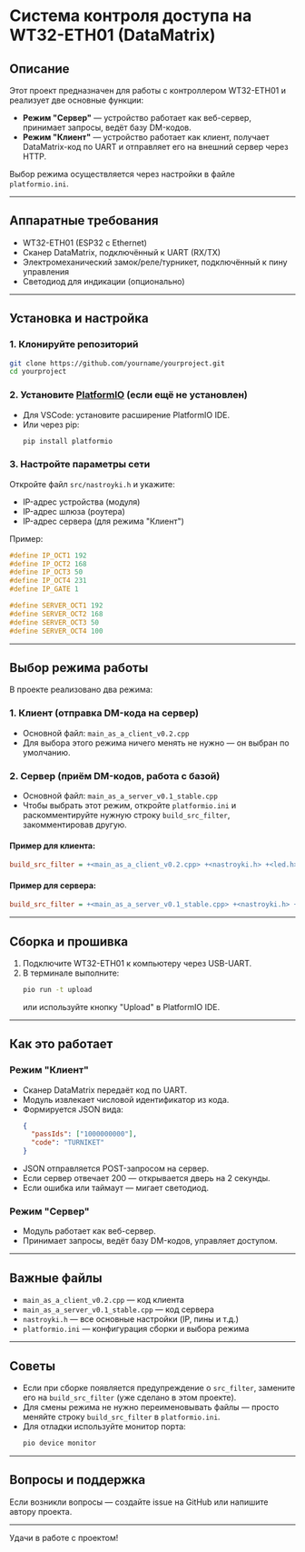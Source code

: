 # Система контроля доступа на WT32-ETH01 (DataMatrix)

## Описание

Этот проект предназначен для работы с контроллером WT32-ETH01 и реализует две основные функции:
- **Режим "Сервер"** — устройство работает как веб-сервер, принимает запросы, ведёт базу DM-кодов.
- **Режим "Клиент"** — устройство работает как клиент, получает DataMatrix-код по UART и отправляет его на внешний сервер через HTTP.

Выбор режима осуществляется через настройки в файле `platformio.ini`.

---

## Аппаратные требования

- WT32-ETH01 (ESP32 с Ethernet)
- Сканер DataMatrix, подключённый к UART (RX/TX)
- Электромеханический замок/реле/турникет, подключённый к пину управления
- Светодиод для индикации (опционально)

---

## Установка и настройка

### 1. Клонируйте репозиторий

```sh
git clone https://github.com/yourname/yourproject.git
cd yourproject
```

### 2. Установите [PlatformIO](https://platformio.org/) (если ещё не установлен)

- Для VSCode: установите расширение PlatformIO IDE.
- Или через pip:  
  ```sh
  pip install platformio
  ```

### 3. Настройте параметры сети

Откройте файл `src/nastroyki.h` и укажите:
- IP-адрес устройства (модуля)
- IP-адрес шлюза (роутера)
- IP-адрес сервера (для режима "Клиент")

Пример:
```cpp
#define IP_OCT1 192
#define IP_OCT2 168
#define IP_OCT3 50
#define IP_OCT4 231
#define IP_GATE 1

#define SERVER_OCT1 192
#define SERVER_OCT2 168
#define SERVER_OCT3 50
#define SERVER_OCT4 100
```

---

## Выбор режима работы

В проекте реализовано два режима:

### 1. Клиент (отправка DM-кода на сервер)

- Основной файл: `main_as_a_client_v0.2.cpp`
- Для выбора этого режима ничего менять не нужно — он выбран по умолчанию.

### 2. Сервер (приём DM-кодов, работа с базой)

- Основной файл: `main_as_a_server_v0.1_stable.cpp`
- Чтобы выбрать этот режим, откройте `platformio.ini` и раскомментируйте нужную строку `build_src_filter`, закомментировав другую.

#### Пример для клиента:
```ini
build_src_filter = +<main_as_a_client_v0.2.cpp> +<nastroyki.h> +<led.h> +<timer.h> +<sets.h> +<sets.cpp>
```

#### Пример для сервера:
```ini
build_src_filter = +<main_as_a_server_v0.1_stable.cpp> +<nastroyki.h> +<led.h> +<timer.h> +<sets.h> +<sets.cpp>
```

---

## Сборка и прошивка

1. Подключите WT32-ETH01 к компьютеру через USB-UART.
2. В терминале выполните:
   ```sh
   pio run -t upload
   ```
   или используйте кнопку "Upload" в PlatformIO IDE.

---

## Как это работает

### Режим "Клиент"

- Сканер DataMatrix передаёт код по UART.
- Модуль извлекает числовой идентификатор из кода.
- Формируется JSON вида:
  ```json
  {
    "passIds": ["1000000000"],
    "code": "TURNIKET"
  }
  ```
- JSON отправляется POST-запросом на сервер.
- Если сервер отвечает 200 — открывается дверь на 2 секунды.
- Если ошибка или таймаут — мигает светодиод.

### Режим "Сервер"

- Модуль работает как веб-сервер.
- Принимает запросы, ведёт базу DM-кодов, управляет доступом.

---

## Важные файлы

- `main_as_a_client_v0.2.cpp` — код клиента
- `main_as_a_server_v0.1_stable.cpp` — код сервера
- `nastroyki.h` — все основные настройки (IP, пины и т.д.)
- `platformio.ini` — конфигурация сборки и выбора режима

---

## Советы

- Если при сборке появляется предупреждение о `src_filter`, замените его на `build_src_filter` (уже сделано в этом проекте).
- Для смены режима не нужно переименовывать файлы — просто меняйте строку `build_src_filter` в `platformio.ini`.
- Для отладки используйте монитор порта:
  ```sh
  pio device monitor
  ```

---

## Вопросы и поддержка

Если возникли вопросы — создайте issue на GitHub или напишите автору проекта.

---

Удачи в работе с проектом!
